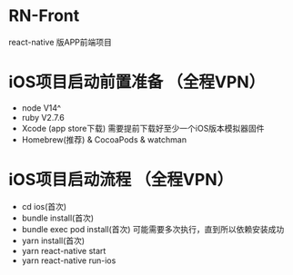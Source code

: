 # RN-Front
react-native 版APP前端项目

# iOS项目启动前置准备 （全程VPN）
- node  V14^  
- ruby  V2.7.6
- Xcode (app store下载) 需要提前下载好至少一个iOS版本模拟器固件
- Homebrew(推荐) & CocoaPods & watchman

# iOS项目启动流程 （全程VPN）
- cd ios(首次)
- bundle install(首次)
- bundle exec pod install(首次)   可能需要多次执行，直到所以依赖安装成功  
- yarn install(首次)
- yarn react-native start
- yarn react-native run-ios